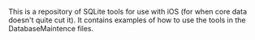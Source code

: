 This is a repository of SQLite tools for use with iOS (for when core data doesn't quite cut it).
It contains examples of how to use the tools in the DatabaseMaintence files.

